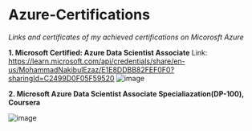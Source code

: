 # Azure-Certifications
_Links and certificates of my achieved certifications on Micorosft Azure_ 


**1. Microsoft Certified: Azure Data Scientist Associate** 
Link: https://learn.microsoft.com/api/credentials/share/en-us/MohammadNakibulEzaz/E1E8DDBB82FEF0F0?sharingId=C2499D0F05F59520
![image](https://github.com/Ezaz-180041115/Azure-Certifications/assets/83387771/2df14d25-10de-45d3-9530-93de2078ae82)


**2. Microsoft Azure Data Scientist Associate Specialiazation(DP-100), Coursera**

![image](https://github.com/Ezaz-180041115/Azure-Certifications/assets/83387771/7d821277-c81f-4e3c-af6b-8a5d7979aa3e)

